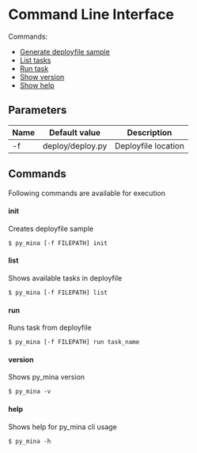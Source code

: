 # Command Line Interface

Commands:

* [Generate deployfile sample](#init)
* [List tasks](#list)
* [Run task](#run)
* [Show version](#version)
* [Show help](#help)

## Parameters

| Name | Default value | Description |
|-|-|-|
| -f | deploy/deploy.py | Deployfile location |

## Commands

Following commands are available for execution

#### init

Creates deployfile sample

```
$ py_mina [-f FILEPATH] init
```

#### list

Shows available tasks in deployfile

```
$ py_mina [-f FILEPATH] list
```

#### run

Runs task from deployfile

```
$ py_mina [-f FILEPATH] run task_name
```

#### version

Shows py_mina version

```
$ py_mina -v
```

#### help

Shows help for py_mina cli usage

```
$ py_mina -h
```
